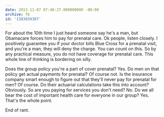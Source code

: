 ```yaml
---
date: 2013-11-07 07:48:27.000000000 -08:00
archive: fb
id: '1383839307'
---
```


For about the 10th time I just heard someone say he's a man, but Obamacare forces him to pay for prenatal care. Ok people, listen closely. I positively guarantee you if your doctor bills Blue Cross for a prenatal visit, and you're a man, they will deny the charge. You can count on this. So by any practical measure, you do not have coverage for prenatal care. This whole line of thinking is bordering on silly.

Does the group policy you're a part of cover prenatal? Yes. Do men on that policy get actual payments for prenatal? Of course not. Is the insurance company smart enough to figure out that they'll never pay for prenatal for men? Of course. Do their actuarial calculations take this into account? Obviously. So are you paying for services you don't need? No. Do we all bear the cost of important health care for everyone in our group? Yes. That's the whole point.

End of rant.
